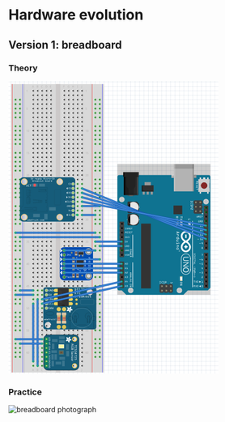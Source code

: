 # Hardware evolution

## Version 1: breadboard

### Theory
![fritzing image of breadboard](imgs/theory.png)

### Practice
![breadboard photograph](imgs/practice.png)